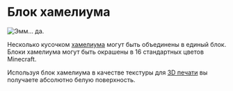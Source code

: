 # Блок хамелиума

![Эмм... да.](oredict:oc:chameliumBlock)

Несколько кусочком [хамелиума](../item/chamelium.md) могут быть объединены в единый блок. Блоки хамелиума могут быть окрашены в 16 стандартных цветов Minecraft. 

Используя блок хамелиума в качестве текстуры для [3D печати](print.md) вы получаете абсолютно белую поверхность. 
